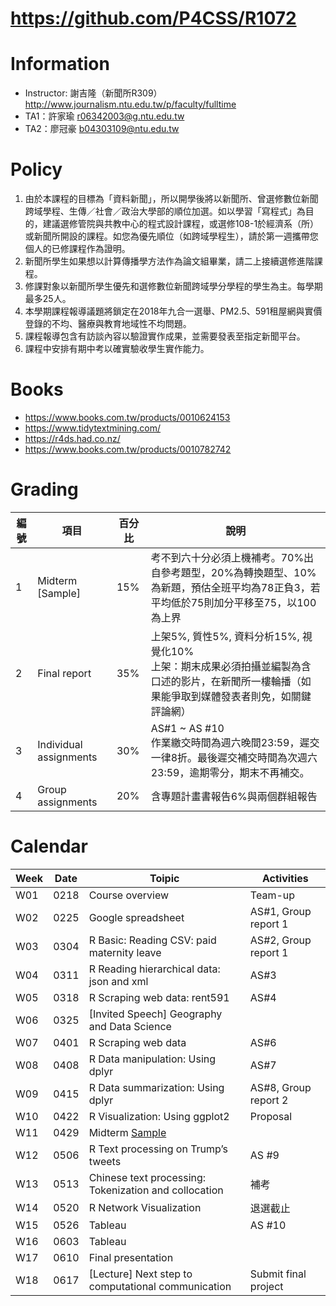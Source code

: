 # https://github.com/P4CSS/R1072

# Information
- Instructor: 謝吉隆（新聞所R309）http://www.journalism.ntu.edu.tw/p/faculty/fulltime
- TA1：許家瑜 r06342003@g.ntu.edu.tw
- TA2：廖冠豪 b04303109@ntu.edu.tw

# Policy
1. 由於本課程的目標為「資料新聞」，所以開學後將以新聞所、曾選修數位新聞跨域學程、生傳／社會／政治大學部的順位加選。如以學習「寫程式」為目的，建議選修管院與共教中心的程式設計課程，或選修108-1於經濟系（所）或新聞所開設的課程。如您為優先順位（如跨域學程生），請於第一週攜帶您個人的已修課程作為證明。
2. 新聞所學生如果想以計算傳播學方法作為論文組畢業，請二上接續選修進階課程。 
3. 修課對象以新聞所學生優先和選修數位新聞跨域學分學程的學生為主。每學期最多25人。 
4. 本學期課程報導議題將鎖定在2018年九合一選舉、PM2.5、591租屋網與實價登錄的不均、醫療與教育地域性不均問題。 
5. 課程報導包含有訪談內容以驗證實作成果，並需要發表至指定新聞平台。 
6. 課程中安排有期中考以確實驗收學生實作能力。

# Books
* https://www.books.com.tw/products/0010624153
* https://www.tidytextmining.com/
* https://r4ds.had.co.nz/
* https://www.books.com.tw/products/0010782742

# Grading
| 編號 | 項目                     | 百分比 | 說明                                                                                  |
| -- | ---------------------- | --- | ----------------------------------------------------------------------------------- |
| 1  | Midterm [Sample]       | 15% | 考不到六十分必須上機補考。70%出自參考題型，20%為轉換題型、10%為新題，預估全班平均為78正負3，若平均低於75則加分平移至75，以100為上界         |
| 2  | Final report           | 35% | 上架5%, 質性5%, 資料分析15%, 視覺化10%<br>上架：期末成果必須拍攝並編製為含口述的影片，在新聞所一樓輪播（如果能爭取到媒體發表者則免，如關鍵評論網） |
| 3  | Individual assignments | 30% | AS#1 ~ AS #10<br>作業繳交時間為週六晚間23:59，遲交一律8折。最後遲交補交時間為次週六23:59，逾期零分，期末不再補交。             |
| 4  | Group assignments      | 20% | 含專題計畫書報告6%與兩個群組報告                                                                   |

# Calendar
| Week | Date | Toipic                                                | Activities           |
| ---- | ---- | ----------------------------------------------------- | -------------------- |
| W01  | 0218 | Course overview                                       | Team-up              |
| W02  | 0225 | Google spreadsheet                                    | AS#1, Group report 1 |
| W03  | 0304 | R Basic: Reading CSV: paid maternity leave            | AS#2, Group report 1 |
| W04  | 0311 | R Reading hierarchical data: json and xml             | AS#3                 |
| W05  | 0318 | R Scraping web data: rent591                          | AS#4                 |
| W06  | 0325 | [Invited Speech] Geography and Data Science           |                      |
| W07  | 0401 | R Scraping web data                                   | AS#6                 |
| W08  | 0408 | R Data manipulation: Using dplyr                      | AS#7                 |
| W09  | 0415 | R Data summarization: Using dplyr                     | AS#8, Group report 2 |
| W10  | 0422 | R Visualization: Using ggplot2                        | Proposal             |
| W11  | 0429 | Midterm [Sample](https://docs.google.com/document/d/1yfiup5vOpzjW6cqhNcavAH0TPmQ9LEPY9fth8wwuzXE/edit?usp=sharing)                                      |                      |
| W12  | 0506 | R Text processing on Trump’s tweets                   | AS #9                |
| W13  | 0513 | Chinese text processing: Tokenization and collocation | 補考                   |
| W14  | 0520 | R Network Visualization                               | 退選截止                 |
| W15  | 0526 | Tableau                                               | AS #10               |
| W16  | 0603 | Tableau                                               |                      |
| W17  | 0610 | Final presentation                                    |                      |
| W18  | 0617 | [Lecture] Next step to computational communication    | Submit final project |


